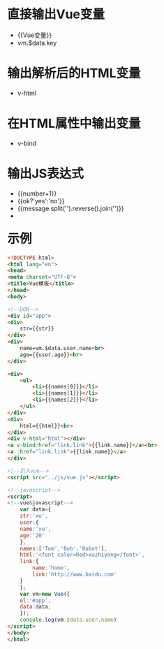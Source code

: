 # 直接输出Vue变量
- {{Vue变量}}
- vm.$data.key
# 输出解析后的HTML变量
- v-html
# 在HTML属性中输出变量
- v-bind
# 输出JS表达式
- {{number+1}}
- {{ok?'yes':'no'}}
- {{message.split('').reverse().join('')}}
- **<div v-bind:id="'list-' + id"></div>**
# 示例
```html
<!DOCTYPE html>
<html lang="en">
<head>
<meta charset="UTF-8">
<title>Vue模板</title>
</head>
<body>

<!--DOM-->
<div id="app">
<div>
	str={{str}}
</div>
<div>
	name=vm.$data.user.name<br>
	age={{user.age}}<br>
</div>

<div>
	<ul>
		<li>{{names[0]}}</li>
		<li>{{names[1]}}</li>
		<li>{{names[2]}}</li>
	</ul>
</div>
<div>
	html={{html}}<br>
</div>
<div v-html="html"></div>
<a v-bind:href="link.link">{{link.name}}</a><br>
<a :href="link.link">{{link.name}}</a>
</div>

<!--引入vue-->
<script src="../js/vue.js"></script>

<!--javascript-->
<script>
<!--vue&javascript-->
	var data={
	str:'xu',
	user:{
	name:'xu',
	age:'20'
	},
	names:['Tom','Bob','Robot'],
	html:'<font color=Red>xuzhiyong</font>',
	link:{
		name:'home',
		link:'http://www.baidu.com'	
	}
	};
	var vm=new Vue({
	el:'#app',
	data:data,
	});
	console.log(vm.$data.user.name)
</script>
</body>
</html>
```